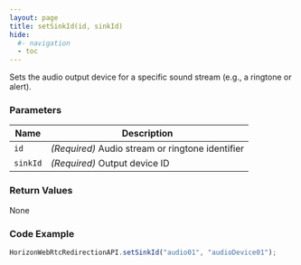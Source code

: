 ```yaml
---
layout: page
title: setSinkId(id, sinkId)
hide:
  #- navigation
  - toc
---
```


Sets the audio output device for a specific sound stream (e.g., a ringtone or alert).

### Parameters

| Name   | Description |
|--------|-------------|
| `id`   | *(Required)* Audio stream or ringtone identifier |
| `sinkId` | *(Required)* Output device ID |

### Return Values
None

### Code Example
```js
HorizonWebRtcRedirectionAPI.setSinkId("audio01", "audioDevice01");
```


